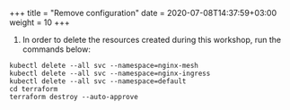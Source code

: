 +++
title = "Remove configuration"
date = 2020-07-08T14:37:59+03:00
weight = 10
+++

1. In order to delete the resources created during this workshop, run the commands below:   

```
kubectl delete --all svc --namespace=nginx-mesh
kubectl delete --all svc --namespace=nginx-ingress
kubectl delete --all svc --namespace=default
cd terraform
terraform destroy --auto-approve
```
&nbsp;&nbsp;
  
